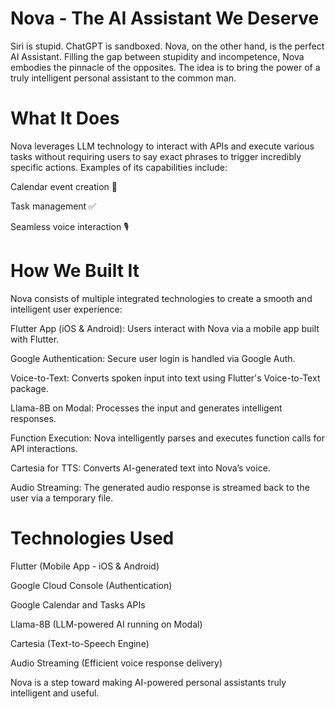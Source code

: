 # Nova - The AI Assistant We Deserve

Siri is stupid. ChatGPT is sandboxed. Nova, on the other hand, is the perfect AI Assistant. Filling the gap between stupidity and incompetence, Nova embodies the pinnacle of the opposites. The idea is to bring the power of a truly intelligent personal assistant to the common man.

# What It Does

Nova leverages LLM technology to interact with APIs and execute various tasks without requiring users to say exact phrases to trigger incredibly specific actions. Examples of its capabilities include:

Calendar event creation 📅

Task management ✅

Seamless voice interaction 🎙️


# How We Built It

Nova consists of multiple integrated technologies to create a smooth and intelligent user experience:

Flutter App (iOS & Android): Users interact with Nova via a mobile app built with Flutter.

Google Authentication: Secure user login is handled via Google Auth.

Voice-to-Text: Converts spoken input into text using Flutter's Voice-to-Text package.

Llama-8B on Modal: Processes the input and generates intelligent responses.

Function Execution: Nova intelligently parses and executes function calls for API interactions.

Cartesia for TTS: Converts AI-generated text into Nova’s voice.

Audio Streaming: The generated audio response is streamed back to the user via a temporary file.


# Technologies Used

Flutter (Mobile App - iOS & Android)

Google Cloud Console (Authentication)

Google Calendar and Tasks APIs

Llama-8B (LLM-powered AI running on Modal)

Cartesia (Text-to-Speech Engine)

Audio Streaming (Efficient voice response delivery)


Nova is a step toward making AI-powered personal assistants truly intelligent and useful.
